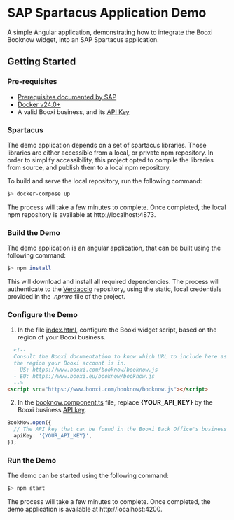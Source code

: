 # SAP Spartacus Application Demo

A simple Angular application, demonstrating how to integrate the Booxi Booknow widget, into an SAP Spartacus application. 

## Getting Started

### Pre-requisites

- [Prerequisites documented by SAP](https://help.sap.com/docs/SAP_COMMERCE_COMPOSABLE_STOREFRONT/cfcf687ce2544bba9799aa6c8314ecd0/e38d45609de04412920a7fc9c13d41e3.html#prerequisites)
- [Docker v24.0+](https://docs.docker.com/engine/release-notes/24.0/)
- A valid Booxi business, and its [API Key](https://help.booxi.com/en/articles/1236110-where-can-you-find-your-api-key)

### Spartacus

The demo application depends on a set of spartacus libraries. Those libraries are either accessible from a local, or private npm repository. In order to simplify accessibility, this project opted to compile the libraries from source, and publish them to a local npm repository.

To build and serve the local repository, run the following command:

```bash
$> docker-compose up
```

The process will take a few minutes to complete. Once completed, the local npm repository is available at http://localhost:4873.

### Build the Demo 

The demo application is an angular application, that can be built using the following command:

```bash
$> npm install
```

This will download and install all required dependencies. The process will authenticate to the [Verdaccio](https://verdaccio.org/) repository, using the static, local credentials provided in the *.npmrc* file of the project. 

### Configure the Demo

1. In the file [index.html](./src/index.html), configure the Booxi widget script, based on the region of your Booxi business.

```html
  <!--
  Consult the Booxi documentation to know which URL to include here as it changes depending on
  the region your Booxi account is in.
  - US: https://www.booxi.com/booknow/booknow.js
  - EU: https://www.booxi.eu/booknow/booknow.js
  -->
<script src="https://www.booxi.com/booknow/booknow.js"></script>
```

2. In the [booknow.component.ts](./src/app/booxi/booknow/booknow.component.ts) file, replace **{YOUR_API_KEY}** by the Booxi business [API key](https://help.booxi.com/en/articles/1236110-where-can-you-find-your-api-key).

```typescript
BookNow.open({
  // The API key that can be found in the Booxi Back Office's business details page.
  apiKey: '{YOUR_API_KEY}',
});
```


### Run the Demo

The demo can be started using the following command:

```bash
$> npm start
```

The process will take a few minutes to complete. Once completed, the demo application is available at http://localhost:4200.


